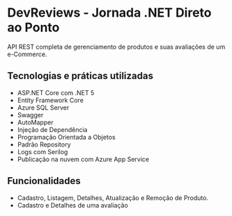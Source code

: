 # DevReviews - Jornada .NET Direto ao Ponto

API REST completa de gerenciamento de produtos e suas avaliações de um e-Commerce. 

## Tecnologias e práticas utilizadas
- ASP.NET Core com .NET 5
- Entity Framework Core
- Azure SQL Server
- Swagger
- AutoMapper
- Injeção de Dependência
- Programação Orientada a Objetos
- Padrão Repository
- Logs com Serilog
- Publicação na nuvem com Azure App Service

## Funcionalidades
- Cadastro, Listagem, Detalhes, Atualização e Remoção de Produto.
- Cadastro e Detalhes de uma avaliação
